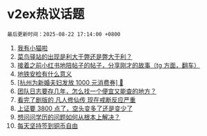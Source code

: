 # v2ex热议话题

`最后更新时间：2025-08-22 17:14:00 +0800`

1. [我有小猫啦](https://www.v2ex.com/t/1154168)
1. [菜鸟驿站的出现是利大于弊还是弊大于利？](https://www.v2ex.com/t/1154074)
1. [接着之前小红书地陪帖子的帖子，分享刚才的故事（tg 方面，翻车）](https://www.v2ex.com/t/1154097)
1. [地铁安检有什么意义](https://www.v2ex.com/t/1154197)
1. [[杭州为新婚夫妇发放 1000 元消费券] 🤡](https://www.v2ex.com/t/1154122)
1. [团队日志要存几年，怎么找一个便宜又能查的地方？](https://www.v2ex.com/t/1154038)
1. [看完了剧版的 凡人修仙传 现在戒断反应严重](https://www.v2ex.com/t/1154054)
1. [上证要 3800 点了，空头变多了还是变少了](https://www.v2ex.com/t/1154178)
1. [想问问学历的问题如何从根本上解决？](https://www.v2ex.com/t/1154218)
1. [每天坚持签到铜币自由](https://www.v2ex.com/t/1154149)

